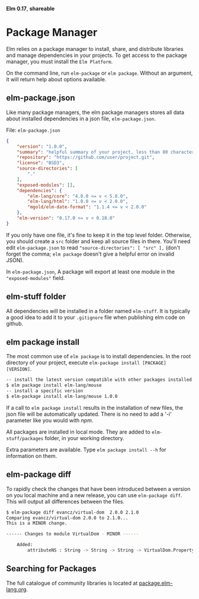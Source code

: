 **Elm 0.17**, **shareable** 

# Package Manager

Elm relies on a package manager to install, share, and distribute libraries and manage dependencies in your projects. To get access to the package manager, you must install the `Elm Platform`.

On the command line, run `elm-package` or `elm package`. Without an argument, it will return help about options available. 

## elm-package.json

Like many package managers, the elm package managers stores all data about installed dependencies in a json file, `elm-package.json`. 

File: `elm-package.json`
```json
{
    "version": "1.0.0",
    "summary": "helpful summary of your project, less than 80 characters",
    "repository": "https://github.com/user/project.git",
    "license": "BSD3",
    "source-directories": [
        "."
    ],
    "exposed-modules": [],
    "dependencies": {
        "elm-lang/core": "4.0.0 <= v < 5.0.0",
        "elm-lang/html": "1.0.0 <= v < 2.0.0",
        "mgold/elm-date-format": "1.1.4 <= v < 2.0.0"
    },
    "elm-version": "0.17.0 <= v < 0.18.0"
}
```

If you only have one file, it's fine to keep it in the top level folder. Otherwise, you should create a `src` folder and keep all source files in there. You'll need edit `elm-package.json` to read `"source-directories": [ "src" ],` (don't forget the comma; `elm package` doesn't give a helpful error on invalid JSON).

In `elm-package.json`, A package will export at least one module in the `"exposed-modules"` field. 


## elm-stuff folder

All dependencies will be installed in a folder named `elm-stuff`. It is typically a good idea to add it to your `.gitignore` file when publishing elm code on github.  

## elm package install

The most common use of `elm package` is to install dependencies. In the root directory of your project, execute `elm-package install [PACKAGE] [VERSION]`. 

```bash
-- install the latest version compatible with other packages installed
$ elm package install elm-lang/mouse
-- install a specific version
$ elm-package install elm-lang/mouse 1.0.0
```

If a call to `elm package install` results in the installation of new files, the json file will be automatically updated. There is no need to add a '-i' parameter like you would with *npm*. 

All packages are installed in local mode. They are added to `elm-stuff/packages` folder, in your working directory. 

Extra parameters are available. Type `elm package install --h` for information on them. 

## elm-package diff

To rapidly check the changes that have been introduced between a version on you local machine and a new release, you can use `elm-package diff`. This will output all differences between the files. 

```bash
$ elm-package diff evancz/virtual-dom  2.0.0 2.1.0
Comparing evancz/virtual-dom 2.0.0 to 2.1.0...
This is a MINOR change.

------ Changes to module VirtualDom - MINOR ------

    Added:
        attributeNS : String -> String -> String -> VirtualDom.Property
```

## Searching for Packages

The full catalogue of community libraries is located at [package.elm-lang.org](http://package.elm-lang.org/).